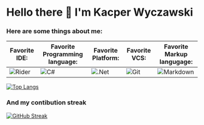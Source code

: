 # Hello there 👋 I'm Kacper Wyczawski

### Here are some things about me:

|Favorite  IDE:|Favorite Programming language:|Favorite Platform:|Favorite VCS:|Favorite Markup langugage:|
|-|-|-|-|-|
|![Rider](https://img.shields.io/badge/Rider-000000.svg?style=for-the-badge&logo=Rider&logoColor=white&color=black&labelColor=crimson)|![C#](https://img.shields.io/badge/c%23-%23239120.svg?style=for-the-badge&logo=c-sharp&logoColor=white)|![.Net](https://img.shields.io/badge/.NET-5C2D91?style=for-the-badge&logo=.net&logoColor=white)|![Git](https://img.shields.io/badge/git-%23F05033.svg?style=for-the-badge&logo=git&logoColor=white)|![Markdown](https://img.shields.io/badge/markdown-%23000000.svg?style=for-the-badge&logo=markdown&logoColor=white)|

[![Top Langs](https://github-readme-stats.vercel.app/api/top-langs/?username=kacperwyczawski&layout=compact)](https://github.com/anuraghazra/github-readme-stats)

### And my contibution streak

[![GitHub Streak](http://github-readme-streak-stats.herokuapp.com?user=kacperwyczawski&theme=gruvbox&hide_border=true)](https://git.io/streak-stats)
